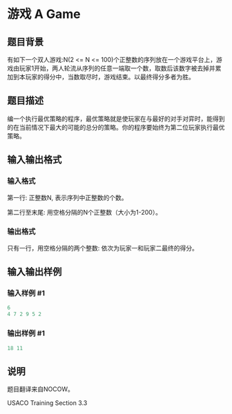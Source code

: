 # 游戏 A Game

## 题目背景

有如下一个双人游戏:N(2 <= N <= 100)个正整数的序列放在一个游戏平台上，游戏由玩家1开始，两人轮流从序列的任意一端取一个数，取数后该数字被去掉并累加到本玩家的得分中，当数取尽时，游戏结束。以最终得分多者为胜。

## 题目描述

编一个执行最优策略的程序，最优策略就是使玩家在与最好的对手对弈时，能得到的在当前情况下最大的可能的总分的策略。你的程序要始终为第二位玩家执行最优策略。

## 输入输出格式

### 输入格式

第一行: 正整数N, 表示序列中正整数的个数。

第二行至末尾: 用空格分隔的N个正整数（大小为1-200）。

### 输出格式

只有一行，用空格分隔的两个整数: 依次为玩家一和玩家二最终的得分。

## 输入输出样例

### 输入样例 #1

```cpp
6 
4 7 2 9 5 2
```


### 输出样例 #1

```cpp
18 11
```


## 说明

题目翻译来自NOCOW。

USACO Training Section 3.3

